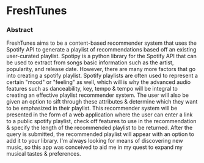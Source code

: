 # FreshTunes

### Abstract
FreshTunes aims to be a content-based recommender system that uses the Spotify API to generate a playlist of recommendations based off an existing user-curated playlist. Spotipy is a python library for the Spotify API that can be used to extract from songs basic information such as the artist, popularity, and release date. However, there are many more factors that go into creating a spotify playlist. Spotify playlists are often used to represent a certain "mood" or "feeling" as well, which will is why the advanced audio features such as danceability, key, tempo & tempo will be integral to creating an effective playlist recommender system. The user will also be given an option to sift through these attributes & determine which they want to be emphasized in their playlist. This recommender system will be presented in the form of a web application where the user can enter a link to a public spotify playlist, check off features to use in the recommendation & specify the length of the recommended playlist to be returned. After the query is submitted, the recommended playlist will appear with an option to add it to your library. I'm always looking for means of discovering new music, so this app was conceived to aid me in my quest to expand my musical tastes & preferences.

